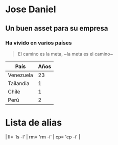 Jose Daniel
===========
Un buen asset para su empresa
------------
### Ha vivido en varios países

>El camino es la meta, ~la meta es el camino~

| País | Años |
|-----|------|
| Venezuela | 23 |
| Tailandia | 1 |
| Chile | 1 |
| Perú | 2 |

# Lista de alias
| ll= 'ls -l' | rm= 'rm -i' | cp= 'cp -i' |
